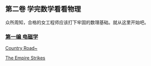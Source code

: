 ## 第二卷  学完数学看看物理

众所周知，合格的女工程师应该打下牢固的数理基础。就从这里开始吧。





### [第一编 电磁学](./Part1.md)



[Country Road~](/readme.md)

[The Empire Strikes](../engScript.md)

